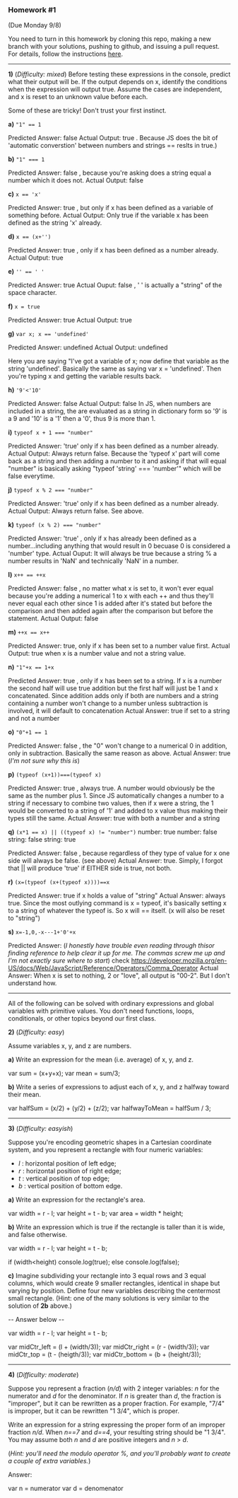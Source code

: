  
### Homework #1
(Due Monday 9/8)

You need to turn in this homework by cloning this repo, making a new branch with your solutions, pushing to github, and issuing a pull request.
For details, follow the instructions [here](http://portlandcodeschool.github.io/jse/2014/05/12/command-line-and-git-slides/#/14).

---

**1)** (_Difficulty: mixed_)
Before testing these expressions in the console, predict what their output will be.  If the output depends on x, identify the conditions when the expression will output true.  Assume the cases are independent, and x is reset to an unknown value before each.

Some of these are tricky!  Don't trust your first instinct.  


**a)** `"1" == 1`

Predicted Answer: false
Actual Output: true  . Because JS does the bit of 'automatic converstion' between numbers and strings == reslts in true.)

**b)** `"1" === 1`

Predicted Answer: false , because you're asking does a string equal a number which it does not.
Actual Output: false

**c)** `x == 'x'`

Predicted Answer: true , but only if x has been defined as a variable of something before.
Actual Output: Only true if the variable x has been defined as the string 'x' already.

**d)** `x == (x+'')`

Predicted Answer: true , only if x has been defined as a number already.
Actual Output: true

**e)** `'' == ' '`

Predicted Answer: true
Actual Ouput: false , ' ' is actually a "string" of the space character.

**f)** `x = true`

Predicted Answer: true
Actual Output: true

**g)** `var x; x == 'undefined'`

Predicted Answer: undefined
Actual Output: undefined

Here you are saying "I've got a variable of x; now define that variable as the string 'undefined'. Basically the same as saying var x = 'undefined'. Then you're typing x and getting the variable results back.

**h)** `'9'<'10'`

Predicted Answer: false
Actual Output: false
In JS, when numbers are included in a string, the are evaluated as a string in dictionary form so '9' is a 9 and '10' is a '1' then a '0', thus 9 is more than 1.

**i)** `typeof x + 1 === "number"`

Predicted Answer: 'true' only if x has been defined as a number already.
Actual Output: Always return false. Because the 'typeof x' part will come back as a string and then adding a number to it and asking if that will equal "number" is basically asking "typeof 'string' === 'number'" which will be false everytime.

**j)** `typeof x % 2 === "number"`

Predicted Answer: 'true' only if x has been defined as a number already.
Actual Output: Always return false. See above.

**k)** `typeof (x % 2) === "number"`

Predicted Answer: 'true' , only if x has already been defined as a number...including anything that would result in 0 becuase 0 is considered a 'number' type.
Actual Ouput: It will always be true because a string % a number results in 'NaN' and technically 'NaN' in a number.

**l)** `x++ == ++x`

Predicted Answer: false , no matter what x is set to, it won't ever equal because you're adding a numerical 1 to x with each ++ and thus they'll never equal each other since 1 is added after it's stated but before the comparison and then added again after the comparison but before the statement.
Actual Output: false

**m)** `++x == x++`

Predicted Answer: true, only if x has been set to a number value first. 
Actual Output: true when x is a number value and not a string value.

**n)** `"1"+x == 1+x`

Predicted Answer: true , only if x has been set to a string. If x is a number the second half will use true addition but the first half will just be 1 and x concatenated. Since addition adds only if both are numbers and a string containing a number won't change to a number unless subtraction is involved, it will default to concatenation
Actual Answer: true if set to a string and not a number

**o)** `"0"+1 == 1`

Predicted Answer: false , the "0" won't change to a numerical 0 in addition, only in subtraction. Basically the same reason as above.
Actual Answer: true (_I'm not sure why this is_)

**p)** `(typeof (x+1))===(typeof x)`	

Predicted Answer: true , always true. A number would obviously be the same as the number plus 1. Since JS automatically changes a number to a string if necessary to combine two values, then if x were a string, the 1 would be converted to a string of '1' and added to x value thus making their types still the same.
Actual Answer: true with both a number and a string

**q)** `(x*1 == x) || ((typeof x) != "number")`
        number: true      number: false
        string: false     string: true

Predicted Answer: false , because regardless of they type of value for x one side will always be false. (see above)
Actual Answer: true. Simply, I forgot that || will produce 'true' if EITHER side is true, not both. 

**r)** `(x=(typeof (x+(typeof x))))==x`

Predicted Answer: true if x holds a value of "string"
Actual Answer: always true. Since the most outlying command is x = typeof, it's basically setting x to a string of whatever the typeof is. So x will == itself. (x will also be reset to "string")

**s)** `x=-1,0,-x---1+'0'+x`

Predicted Answer: 
(_I honestly have trouble even reading through thisor finding reference to help clear it up for me. The commas screw me up and I'm not exactly sure where to start_) check https://developer.mozilla.org/en-US/docs/Web/JavaScript/Reference/Operators/Comma_Operator
Actual Answer: When x is set to nothing, 2 or "love", all output is "00-2". But I don't understand how.

---

All of the following can be solved with ordinary expressions and global variables with primitive values.  You don't need functions, loops, conditionals, or other topics beyond our first class.

 **2)** (_Difficulty: easy_)

Assume variables x, y, and z are numbers.

**a)**
Write an expression for the mean (i.e. average) of x, y, and z.

var sum = (x+y+x);
var mean = sum/3;

**b)**
Write a series of expressions to adjust each of x, y, and z
halfway toward their mean.

var halfSum = (x/2) + (y/2) + (z/2);
var halfwayToMean = halfSum / 3;

---

**3)** (_Difficulty: easyish_)

Suppose you're encoding geometric shapes in a Cartesian coordinate system, and you represent a rectangle with four numeric variables:

- _l_ : horizontal position of left edge;
- _r_ : horizontal position of right edge;
- _t_ : vertical position of top edge;
- _b_ : vertical position of bottom edge.

**a)**
Write an expression for the rectangle's area.

var width = r - l;
var height = t - b;
var area = width * height;

**b)**
Write an expression which is true if the rectangle is taller than it is wide, and false otherwise.

var width = r - l;
var height = t - b;

if (width<height)
	console.log(true);
else
	console.log(false);

**c)**
Imagine subdividing your rectangle into 3 equal rows and 3 equal columns, which would create 9 smaller rectangles, identical in shape but varying by position.
Define four new variables describing the centermost small rectangle.
(Hint: one of the many solutions is very similar to the solution of **2b** above.)

-- Answer below -- 

var width = r - l;
var height = t - b;

var midCtr_left = (l + (width/3));
var midCtr_right = (r - (width/3));
var midCtr_top = (t - (heigth/3));
var midCtr_bottom = (b + (height/3));


---

**4)** (_Difficulty: moderate_)

Suppose you represent a fraction (_n/d_) with 2 integer variables: _n_ for the numerator and _d_ for the denominator.
If _n_ is greater than _d_, the fraction is "improper", but it can be rewritten as a proper fraction.  For example, "7/4" is improper, but it can be rewritten "1 3/4", which is proper.

Write an expression for a string expressing the proper form of an improper fraction _n/d_.  When _n==7_ and _d==4_, your resulting string should be "1 3/4".  You may assume both _n_ and _d_ are positive integers and _n_ > _d_.

(_Hint: you'll need the modulo operator _%_, and you'll probably want to create a couple of extra variables._)

Answer: 

var n = numerator
var d = denomenator





